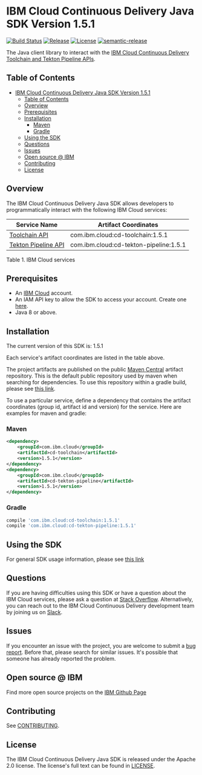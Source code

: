 # IBM Cloud Continuous Delivery Java SDK Version 1.5.1 

[![Build Status](https://app.travis-ci.com/IBM/continuous-delivery-java-sdk.svg?branch=main)](https://app.travis-ci.com/github/IBM/continuous-delivery-java-sdk)
[![Release](https://img.shields.io/github/v/release/IBM/continuous-delivery-java-sdk)](https://github.com/IBM/continuous-delivery-java-sdk/releases/latest)
[![License](https://img.shields.io/badge/License-Apache%202.0-blue.svg)](https://opensource.org/licenses/Apache-2.0)
[![semantic-release](https://img.shields.io/badge/%20%20%F0%9F%93%A6%F0%9F%9A%80-semantic--release-e10079.svg)](https://github.com/semantic-release/semantic-release)

The Java client library to interact with the [IBM Cloud Continuous Delivery Toolchain and Tekton Pipeline APIs](https://cloud.ibm.com/docs?tab=api-docs&category=devops).

## Table of Contents

<!--
  The TOC below is generated using the `markdown-toc` node package.

      https://github.com/jonschlinkert/markdown-toc

  You should regenerate the TOC after making changes to this file.

      npx markdown-toc --maxdepth 4 -i README.md
  -->

<!-- toc -->

- [IBM Cloud Continuous Delivery Java SDK Version 1.5.1](#ibm-cloud-continuous-delivery-java-sdk-version-151)
  - [Table of Contents](#table-of-contents)
  - [Overview](#overview)
  - [Prerequisites](#prerequisites)
  - [Installation](#installation)
    - [Maven](#maven)
    - [Gradle](#gradle)
  - [Using the SDK](#using-the-sdk)
  - [Questions](#questions)
  - [Issues](#issues)
  - [Open source @ IBM](#open-source--ibm)
  - [Contributing](#contributing)
  - [License](#license)

<!-- tocstop -->

## Overview

The IBM Cloud Continuous Delivery Java SDK allows developers to programmatically interact with the following IBM Cloud services:

Service Name | Artifact Coordinates
--- | ---
[Toolchain API](https://cloud.ibm.com/apidocs/toolchain?code=java) | com.ibm.cloud:cd-toolchain:1.5.1
[Tekton Pipeline API](https://cloud.ibm.com/apidocs/tekton-pipeline?code=java) | com.ibm.cloud:cd-tekton-pipeline:1.5.1

Table 1. IBM Cloud services

## Prerequisites

[ibm-cloud-onboarding]: https://cloud.ibm.com/registration

- An [IBM Cloud][ibm-cloud-onboarding] account.
- An IAM API key to allow the SDK to access your account. Create one [here](https://cloud.ibm.com/iam/apikeys).
- Java 8 or above.

## Installation

The current version of this SDK is: 1.5.1

Each service's artifact coordinates are listed in the table above.

The project artifacts are published on the public [Maven Central](https://repo1.maven.org/maven2/)
artifact repository.  This is the default public repository used by maven when searching for dependencies.
To use this repository within a gradle build, please see
[this link](https://docs.gradle.org/current/userguide/declaring_repositories.html).

To use a particular service, define a dependency that contains the
artifact coordinates (group id, artifact id and version) for the service.
Here are examples for maven and gradle:

### Maven

```xml
<dependency>
    <groupId>com.ibm.cloud</groupId>
    <artifactId>cd-toolchain</artifactId>
    <version>1.5.1</version>
</dependency>
<dependency>
    <groupId>com.ibm.cloud</groupId>
    <artifactId>cd-tekton-pipeline</artifactId>
    <version>1.5.1</version>
</dependency>
```

### Gradle

```gradle
compile 'com.ibm.cloud:cd-toolchain:1.5.1'
compile 'com.ibm.cloud:cd-tekton-pipeline:1.5.1'
```

## Using the SDK

For general SDK usage information, please see [this link](https://github.com/IBM/ibm-cloud-sdk-common/blob/main/README.md)

## Questions

If you are having difficulties using this SDK or have a question about the IBM Cloud services,
please ask a question at
[Stack Overflow](http://stackoverflow.com/questions/ask?tags=ibm-cloud).
Alternatively, you can reach out to the IBM Cloud Continuous Delivery development team by joining us on [Slack](https://ic-devops-slack-invite.us-south.devops.cloud.ibm.com/).

## Issues

If you encounter an issue with the project, you are welcome to submit a
[bug report](https://github.com/IBM/continuous-delivery-java-sdk/issues).
Before that, please search for similar issues. It's possible that someone has already reported the problem.

## Open source @ IBM

Find more open source projects on the [IBM Github Page](http://ibm.github.io/)

## Contributing

See [CONTRIBUTING](CONTRIBUTING.md).

## License

The IBM Cloud Continuous Delivery Java SDK is released under the Apache 2.0 license.
The license's full text can be found in [LICENSE](LICENSE).
